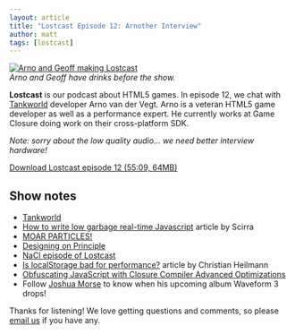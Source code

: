 ```yaml
---
layout: article
title: "Lostcast Episode 12: Arnother Interview"
author: matt
tags: [lostcast]
---
```


<div class="full-frame">
	<a href="/media/images/posts/arno/arno.jpg">
		<img alt="Arno and Geoff making Lostcast" src="/media/images/posts/arno/arno_thumb.jpg">
	</a>
</div>

<div class="full-frame">
	<em>Arno and Geoff have drinks before the show.</em>
</div>

**Lostcast** is our podcast about HTML5 games. In episode 12, we chat with [Tankworld][1] developer Arno van der Vegt. Arno is a veteran HTML5 game developer as well as a performance expert. He currently works at Game Closure doing work on their cross-platform SDK.

_Note: sorry about the low quality audio… we need better interview hardware!_

<a class="download-podcast" href="http://media.lostdecadegames.com/lostcast/lostcast_episode_12_arnother_interview.mp3">
	Download Lostcast episode 12 (55:09, 64MB)
</a>

## Show notes

* [Tankworld][1]
* [How to write low garbage real-time Javascript](http://www.scirra.com/blog/76/how-to-write-low-garbage-real-time-javascript) article by Scirra
* [MOAR PARTICLES!](https://plus.google.com/116872576248355504859/posts/bjTQ3SUdzhH)
* [Designing on Principle](http://vimeo.com/36579366)
* [NaCl episode of Lostcast](http://www.lostdecadegames.com/lostcast-episode-4-native-coffee/)
* [Is localStorage bad for performance?](http://www.netmagazine.com/news/localstorage-bad-performance-121824) article by Christian Heilmann
* [Obfuscating JavaScript with Closure Compiler Advanced Optimizations](http://www.lostdecadegames.com/obfuscating-javascript-with-closure-compiler/)
* Follow [Joshua Morse](http://jmflava.com/) to know when his upcoming album Waveform 3 drops!

Thanks for listening! We love getting questions and comments, so please [email us](mailto:hello@lostdecadegames.com) if you have any.

[1]: http://www.playtankworld.com/
